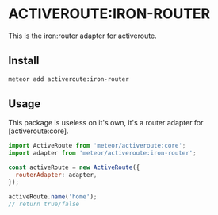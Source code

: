 # ACTIVEROUTE:IRON-ROUTER

This is the iron:router adapter for activeroute.

## Install

```sh
meteor add activeroute:iron-router
```

## Usage

This package is useless on it's own, it's a router adapter for
[activeroute:core].

```js
import ActiveRoute from 'meteor/activeroute:core';
import adapter from 'meteor/activeroute:iron-router';

const activeRoute = new ActiveRoute({
  routerAdapter: adapter,
});

activeRoute.name('home');
// return true/false
```
